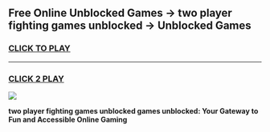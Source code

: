 
## Free Online Unblocked Games → two player fighting games unblocked → Unblocked Games
<h3>
<a href="https://premium.freeplayer.one?title=two_player_fighting_games_unblocked&ref=21F">CLICK TO PLAY</a></h3>
<hr>

<h3>
<a href="https://premium.freeplayer.one?title=two_player_fighting_games_unblocked&ref=21F">CLICK 2 PLAY</a>
  
</h3>

<a href="https://premium.freeplayer.one?title=two_player_fighting_games_unblocked&ref=21F/"><img src="https://clearcache.store/games.png"></a>


**two player fighting games unblocked games unblocked: Your Gateway to Fun and Accessible Online Gaming**

